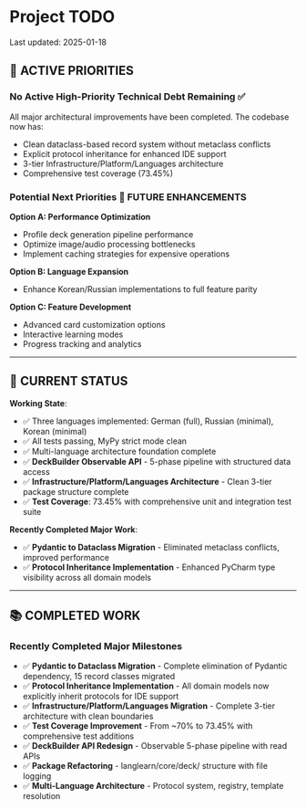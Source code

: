 # Project TODO

Last updated: 2025-01-18

## 🚨 ACTIVE PRIORITIES

### **No Active High-Priority Technical Debt Remaining** ✅

All major architectural improvements have been completed. The codebase now has:
- Clean dataclass-based record system without metaclass conflicts
- Explicit protocol inheritance for enhanced IDE support
- 3-tier Infrastructure/Platform/Languages architecture
- Comprehensive test coverage (73.45%)

### **Potential Next Priorities** 🔮 **FUTURE ENHANCEMENTS**

**Option A: Performance Optimization**
- Profile deck generation pipeline performance
- Optimize image/audio processing bottlenecks
- Implement caching strategies for expensive operations

**Option B: Language Expansion**
- Enhance Korean/Russian implementations to full feature parity

**Option C: Feature Development**
- Advanced card customization options
- Interactive learning modes
- Progress tracking and analytics

---

## 🎯 CURRENT STATUS

**Working State**:
- ✅ Three languages implemented: German (full), Russian (minimal), Korean (minimal)
- ✅ All tests passing, MyPy strict mode clean
- ✅ Multi-language architecture foundation complete
- ✅ **DeckBuilder Observable API** - 5-phase pipeline with structured data access
- ✅ **Infrastructure/Platform/Languages Architecture** - Clean 3-tier package structure complete
- ✅ **Test Coverage**: 73.45% with comprehensive unit and integration test suite

**Recently Completed Major Work**:
- ✅ **Pydantic to Dataclass Migration** - Eliminated metaclass conflicts, improved performance
- ✅ **Protocol Inheritance Implementation** - Enhanced PyCharm type visibility across all domain models

---

## 📚 COMPLETED WORK

### **Recently Completed Major Milestones**
- ✅ **Pydantic to Dataclass Migration** - Complete elimination of Pydantic dependency, 15 record classes migrated
- ✅ **Protocol Inheritance Implementation** - All domain models now explicitly inherit protocols for IDE support
- ✅ **Infrastructure/Platform/Languages Migration** - Complete 3-tier architecture with clean boundaries
- ✅ **Test Coverage Improvement** - From ~70% to 73.45% with comprehensive test additions
- ✅ **DeckBuilder API Redesign** - Observable 5-phase pipeline with read APIs
- ✅ **Package Refactoring** - langlearn/core/deck/ structure with file logging
- ✅ **Multi-Language Architecture** - Protocol system, registry, template resolution